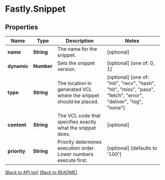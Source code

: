 # Fastly.Snippet

## Properties

Name | Type | Description | Notes
------------ | ------------- | ------------- | -------------
**name** | **String** | The name for the snippet. | [optional] 
**dynamic** | **Number** | Sets the snippet version. | [optional]  [one of: 0, 1]
**type** | **String** | The location in generated VCL where the snippet should be placed. | [optional]  [one of: "init", "recv", "hash", "hit", "miss", "pass", "fetch", "error", "deliver", "log", "none"]
**content** | **String** | The VCL code that specifies exactly what the snippet does. | [optional] 
**priority** | **String** | Priority determines execution order. Lower numbers execute first. | [optional]  [defaults to '100']


[[Back to API list]](../../README.md#endpoints) [[Back to README]](../../README.md)
